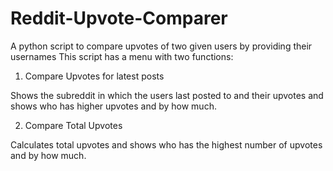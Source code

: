 # Reddit-Upvote-Comparer
A python script to compare upvotes of two given users by providing their usernames
This script has a menu with two functions:

1) Compare Upvotes for latest posts

Shows the subreddit in which the users last posted to and their upvotes and shows who has higher upvotes and by how much.


2) Compare Total Upvotes

Calculates total upvotes and shows who has the highest number of upvotes and by how much.
